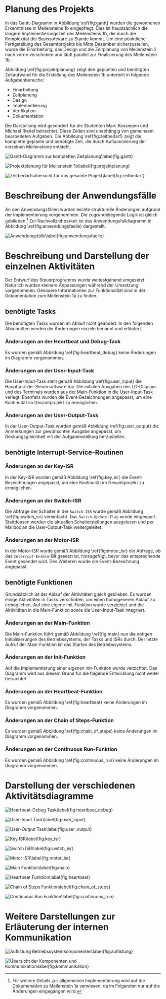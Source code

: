 # Planung des Projekts

In das Gantt-Diagramm in Abbildung \ref{fig:gantt} wurden die gewonnenen Erkenntnisse in Meilensteins 1b eingepflegt. Dies ist hauptsächlich die längere Implementierungszeit des Meilensteins 1b, die durch die Komplexität der Basissoftware zu Stande kommt. Um eine pünktliche Fertigstellung des Gesamtprojekts bis Mitte Dezember sicherzustellen, wurde die Einarbeitung, das Design und die Zeitplanung von Meilenstein 2 nach vorne verschoben und läuft parallel zur Finalisierung des Meilenstein 1b.
 
Abbildung \ref{fig:projektplanung} zeigt den geplanten und benötigten Zeitaufwand für die Erstellung des Meilenstein 1b unterteilt in folgende Aufgabenbereiche:

- Einarbeitung
- Zeitplanung
- Design
- Implementierung
- Verifikation
- Dokumentation

Die Darstellung wird gesondert für die Studenten Marc Kossmann und Michael Riedel betrachtet. Diese Zeiten sind unabhängig von gemeinsam bearbeiteten Aufgaben. Die Abbildung \ref{fig:zeitbedarf} zeigt die komplette geplante und benötigte Zeit, die durch Aufsummierung der einzelnen Meilensteine entsteht.

![Gantt-Diagramm zur kompletten Zeitplanung\label{fig:gantt}][fig:gantt]

![Projektplanung für Meilenstein 1b\label{fig:projektplanung}][fig:projektplanung]

![Zeitbedarfsübersicht für das gesamte Projekt\label{fig:zeitbedarf}][fig:zeitbedarf]

# Beschreibung der Anwendungsfälle

An den Anwendungsfällen wurden leichte strukturelle Änderungen aufgrund der Implementierung vorgenommen. Die zugrundeliegende Logik ist gleich geblieben.[^1] Zur Nachvollziehbarkeit ist das Anwendungsfalldiagramm in Abbildung \ref{fig:anwendungsfaelle} dargestellt.

![Anwendungsfälle\label{fig:anwendungsfaelle}][fig:anwendungsfaelle]

# Beschreibung und Darstellung der einzelnen Aktivitäten

Der Entwurf des Steuerprogramms wurde weitestgehend umgesetzt. Natürlich wurden kleinere Anpassungen während der Umsetzung vorgenommen. Genauere Informationen zur Funktionalität sind in der Dokumentation zum Meilenstein 1a zu finden.

## benötigte Tasks

Die benötigten Tasks wurden im Ablauf nicht geändert. In den folgenden Abschnitten werden die Änderungen einzeln benannt und erläutert. 

### Änderungen an der Heartbeat und Debug-Task

Es wurden gemäß Abbildung \ref{fig:heartbeat_debug} keine Änderungen im Diagramm vorgenommen.

### Änderungen an der User-Input-Task

Die User-Input-Task stellt gemäß Abbildung \ref{fig:user_input} die Haupttask der Steuersoftware dar. Die initialen Ausgaben des LC-Displays und des Terminals wurden aus der Main-Funktion in die User-Input-Task verlegt. Ebenfalls wurden die Event-Bezeichnungen angepasst, um eine Kontinuität im Gesamtprojekt zu ermöglichen.

### Änderungen an der User-Output-Task

In der User-Output-Task wurden gemäß Abbildung \ref{fig:user_output} die Anmerkungen zur gewünschten Ausgabe angepasst, um Deckungsgleichheit mit der Aufgabenstellung herzustellen.

## benötigte Interrupt-Service-Routinen

### Änderungen an der Key-ISR

In der Key-ISR wurden gemäß Abbildung \ref{fig:key_isr} die Event-Bezeichnungen angepasst, um eine Kontinuität im Gesamtprojekt zu ermöglichen.

### Änderungen an der Switch-ISR

Die Abfrage der Schalter in der `Switch-ISR` wurde gemäß Abbildung \ref{fig:switch_isr} vereinfacht. Das `Switch-Update-Flag` wurde eingespart. Stattdessen werden die aktuellen Schalterstellungen ausgelesen und per Mailbox an die User-Output-Task weitergeleitet.

### Änderungen an der Motor-ISR

In der Motor-ISR wurde gemäß Abbildung \ref{fig:motor_isr} die Abfrage, ob das `Interrupt-Enable`-Bit gesetzt ist, hinzugefügt, bevor das entsprechende Event gesendet wird. Des Weiteren wurde die Event-Bezeichnung angepasst.

## benötigte Funktionen

Grundsätzlich ist der Ablauf der Aktivitäten gleich geblieben. Es wurden einige Aktivitäten in Tasks verschoben, um einen homogeneren Ablauf zu ermöglichen. Auf eine eigene Init-Funktion wurde verzichtet und die Aktivitäten in die Main-Funktion sowie die User-Input-Task integriert.

### Änderungen an der Main-Funktion

Die Main-Funktion führt gemäß Abbildung \ref{fig:main} nun die nötigen Initialisierungen des Betriebssystems, der Tasks und ISRs durch. Der letzte Aufruf der Main-Funktion ist das Starten des Betriebssystems.

### Änderungen an der Init-Funktion

Auf die Implementierung einer eigenen Init-Funktion wurde verzichtet. Das Diagramm wird aus diesem Grund für die folgende Entwicklung nicht weiter betrachtet.

### Änderungen an der Heartbeat-Funktion

Es wurden gemäß Abbildung \ref{fig:heartbeat} keine Änderungen im Diagramm vorgenommen.

### Änderungen an der Chain of Steps-Funktion

Es wurden gemäß Abbildung \ref{fig:chain_of_steps} keine Änderungen im Diagramm vorgenommen.

### Änderungen an der Continuous Run-Funktion

Es wurden gemäß Abbildung \ref{fig:continuous_run} keine Änderungen im Diagramm vorgenommen.

# Darstellung der verschiedenen Aktivitätsdiagramme

![Heartbeat-Debug Task\label{fig:heartbeat_debug}][fig:heartbeat_debug]

![User-Input Task\label{fig:user_input}][fig:user_input]

![User-Output Task\label{fig:user_output}][fig:user_output]

![Key ISR\label{fig:key_isr}][fig:key_isr]

![Switch ISR\label{fig:switch_isr}][fig:switch_isr]

![Motor ISR\label{fig:motor_isr}][fig:motor_isr]

![Main Funktion\label{fig:main}][fig:main]

![Heartbeat Funktion\label{fig:heartbeat}][fig:heartbeat]

![Chain of Steps Funktion\label{fig:chain_of_steps}][fig:chain_of_steps]

![Continuous Run Funktion\label{fig:continuous_run}][fig:continuous_run]

# Weitere Darstellungen zur Erläuterung der internen Kommunikation

![Auflistung Betriebssystemkomponenten\label{fig:auflistung}][fig:auflistung]

![Übersicht der Komponenten und Kommunikation\label{fig:kommunikation}][fig:kommunikation]

<!-- Links -->

[fig:gantt]: ../Planning/Gantt-Diagramm.png "Gantt-Diagramm zur kompletten Zeitplanung"

[fig:projektplanung]: ../Planning/Planung_Meilenstein1b.png "Projektplanung für Meilenstein 1b" 

[fig:zeitbedarf]: ../Planning/Zeitbedarf.png "Zeitbedarfsübersicht für das gesamte Projekt"

[fig:anwendungsfaelle]: ../Milestone_1b/Diagrams/UseCases.png "Anwendungsfälle"

[fig:user_input]: ../Milestone_1b/Diagrams/Activities/Tasks/User-Input.png "User-Input Task"

[fig:user_output]: ../Milestone_1b/Diagrams/Activities/Tasks/User-Output.png "User-Output Task"

[fig:heartbeat_debug]: ../Milestone_1b/Diagrams/Activities/Tasks/Heartbeat-Debug.png "Heartbeat/Debug Task"

[fig:key_isr]: ../Milestone_1b/Diagrams/Activities/ISRs/key_ISR.png "Key ISR"

[fig:switch_isr]: ../Milestone_1b/Diagrams/Activities/ISRs/switch_ISR.png "Switch ISR"

[fig:motor_isr]: ../Milestone_1b/Diagrams/Activities/ISRs/motor_ISR.png "Motor ISR"

[fig:main]: ../Milestone_1b/Diagrams/Activities/Functions/Main.png "Main Funktion"

[fig:chain_of_steps]: ../Milestone_1b/Diagrams/Activities/Functions/Chain-of-Steps.png "Chain of Steps Funktion"

[fig:continuous_run]: ../Milestone_1b/Diagrams/Activities/Functions/Continuous-Run.png "Continuous Run Funktion"

[fig:heartbeat]: ../Milestone_1b/Diagrams/Activities/Functions/Heartbeat.png "Heartbeat Funktion"

[fig:auflistung]: ../Milestone_1b/Diagrams/Auflistung_Betriebssystemkomponenten.png "Auflistung Betriebssystemkomponenten"

[fig:kommunikation]: ../Milestone_1b/Diagrams/Uebersicht_Komponenten_und_Kommunikation.png "Übersicht der Komponenten und Kommunikation"

<!-- Footnotes -->

[^1]: Für weitere Details zur allgemeinen Implementierung wird auf die Dokumenation zu Meilenstein 1a verwiesen, da im Folgenden nur auf die Änderungen eingegangen wird.
